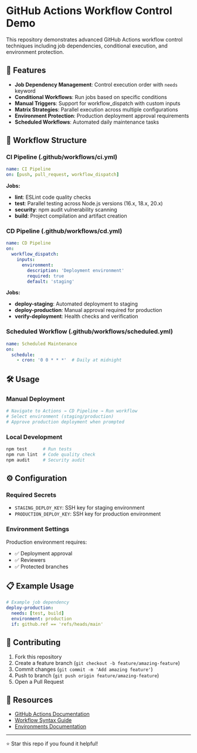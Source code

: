 # GitHub Actions Workflow Control Demo

This repository demonstrates advanced GitHub Actions workflow control techniques including job dependencies, conditional execution, and environment protection.

## 🚀 Features

- **Job Dependency Management**: Control execution order with `needs` keyword
- **Conditional Workflows**: Run jobs based on specific conditions
- **Manual Triggers**: Support for workflow_dispatch with custom inputs
- **Matrix Strategies**: Parallel execution across multiple configurations
- **Environment Protection**: Production deployment approval requirements
- **Scheduled Workflows**: Automated daily maintenance tasks

## 📁 Workflow Structure

### CI Pipeline (.github/workflows/ci.yml)
```yaml
name: CI Pipeline
on: [push, pull_request, workflow_dispatch]
```

**Jobs:**
- **lint**: ESLint code quality checks
- **test**: Parallel testing across Node.js versions (16.x, 18.x, 20.x)
- **security**: npm audit vulnerability scanning
- **build**: Project compilation and artifact creation

### CD Pipeline (.github/workflows/cd.yml)
```yaml
name: CD Pipeline
on:
  workflow_dispatch:
    inputs:
      environment:
        description: 'Deployment environment'
        required: true
        default: 'staging'
```

**Jobs:**
- **deploy-staging**: Automated deployment to staging
- **deploy-production**: Manual approval required for production
- **verify-deployment**: Health checks and verification

### Scheduled Workflow (.github/workflows/scheduled.yml)
```yaml
name: Scheduled Maintenance
on:
  schedule:
    - cron: '0 0 * * *'  # Daily at midnight
```

## 🛠️ Usage

### Manual Deployment
```bash
# Navigate to Actions → CD Pipeline → Run workflow
# Select environment (staging/production)
# Approve production deployment when prompted
```

### Local Development
```bash
npm test      # Run tests
npm run lint  # Code quality check
npm audit     # Security audit
```

## ⚙️ Configuration

### Required Secrets
- `STAGING_DEPLOY_KEY`: SSH key for staging environment
- `PRODUCTION_DEPLOY_KEY`: SSH key for production environment

### Environment Settings
Production environment requires:
- ✅ Deployment approval
- ✅ Reviewers
- ✅ Protected branches

## 📋 Example Usage

```yaml
# Example job dependency
deploy-production:
  needs: [test, build]
  environment: production
  if: github.ref == 'refs/heads/main'
```

## 🤝 Contributing

1. Fork this repository
2. Create a feature branch (`git checkout -b feature/amazing-feature`)
3. Commit changes (`git commit -m 'Add amazing feature'`)
4. Push to branch (`git push origin feature/amazing-feature`)
5. Open a Pull Request



## 🔗 Resources

- [GitHub Actions Documentation](https://docs.github.com/en/actions)
- [Workflow Syntax Guide](https://docs.github.com/en/actions/reference/workflow-syntax-for-github-actions)
- [Environments Documentation](https://docs.github.com/en/actions/reference/environments)

---

⭐ Star this repo if you found it helpful!
